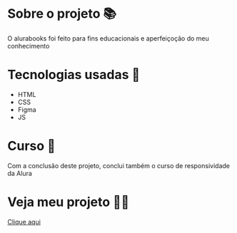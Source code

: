 # Sobre o projeto 📚
O alurabooks foi feito para fins educacionais e aperfeiçoção do meu conhecimento

# Tecnologias usadas 🤖
* HTML
* CSS
* Figma
* JS

# Curso 🏫
Com a conclusão deste projeto, conclui também o curso de responsividade da Alura

# Veja meu projeto ✌🏼️
[Clique aqui](https://gzmartins.github.io/alura-midi/)
